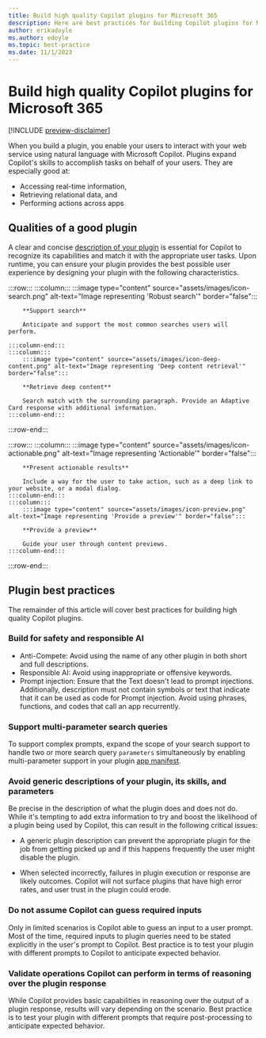 ```yaml
---
title: Build high quality Copilot plugins for Microsoft 365
description: Here are best practices for building Copilot plugins for Microsoft 365
author: erikadoyle
ms.author: edoyle
ms.topic: best-practice
ms.date: 11/1/2023
---
```


# Build high quality Copilot plugins for Microsoft 365

[!INCLUDE [preview-disclaimer](includes/preview-disclaimer.md)]

When you build a plugin, you enable your users to interact with your web service using natural language with Microsoft Copilot. Plugins expand Copilot's skills to accomplish tasks on behalf of your users. They are especially good at:

- Accessing real-time information,
- Retrieving relational data, and
- Performing actions across apps

## Qualities of a good plugin

A clear and concise [description of your plugin](orchestrator.md#plugin-search-optimization) is essential for Copilot to recognize its capabilities and match it with the appropriate user tasks. Upon runtime, you can ensure your plugin provides the best possible user experience by designing your plugin with the following characteristics.

<!-- markdownlint-disable DOCSMD003 -->
:::row:::
    :::column:::
        :::image type="content" source="assets/images/icon-search.png" alt-text="Image representing 'Robust search'" border="false":::

        **Support search**

        Anticipate and support the most common searches users will perform.

    :::column-end:::
    :::column:::
        :::image type="content" source="assets/images/icon-deep-content.png" alt-text="Image representing 'Deep content retrieval'" border="false":::

        **Retrieve deep content**

        Search match with the surrounding paragraph. Provide an Adaptive Card response with additional information.
    :::column-end:::
:::row-end:::

:::row:::
    :::column:::
        :::image type="content" source="assets/images/icon-actionable.png" alt-text="Image representing 'Actionable'" border="false":::

        **Present actionable results**

        Include a way for the user to take action, such as a deep link to your website, or a modal dialog.
    :::column-end:::
    :::column:::
        :::image type="content" source="assets/images/icon-preview.png" alt-text="Image representing 'Provide a preview'" border="false":::

        **Provide a preview**

        Guide your user through content previews.
    :::column-end:::
:::row-end:::

## Plugin best practices

The remainder of this article will cover best practices for building high quality Copilot plugins.

### Build for safety and responsible AI

- Anti-Compete: Avoid using the name of any other plugin in both short and full descriptions.
- Responsible AI: Avoid using inappropriate or offensive keywords.
- Prompt injection: Ensure that the Text doesn't lead to prompt injections. Additionally, description must not contain symbols or text that indicate that it can be used as code for Prompt injection. Avoid using phrases, functions, and codes that call an app recurrently.

### Support multi-parameter search queries

To support complex prompts, expand the scope of your search support to handle two or more search query `parameters` simultaneously by enabling multi-parameter support in your plugin [app manifest](/microsoftteams/platform/resources/schema/manifest-schema#composeextensionscommands).

### Avoid generic descriptions of your plugin, its skills, and parameters

Be precise in the description of what the plugin does and does not do. While it's tempting to add extra information to try and boost the likelihood of a plugin being used by Copilot, this can result in the following critical issues:

- A generic plugin description can prevent the appropriate plugin for the job from getting picked up and if this happens frequently the user might disable the plugin.

- When selected incorrectly, failures in plugin execution or response are likely outcomes. Copilot will not surface plugins that have high error rates, and user trust in the plugin could erode.

### Do not assume Copilot can guess required inputs

Only in limited scenarios is Copilot able to guess an input to a user prompt. Most of the time, required inputs to plugin queries need to be stated explicitly in the user's prompt to Copilot. Best practice is to test your plugin with different prompts to Copilot to anticipate expected behavior.

### Validate operations Copilot can perform in terms of reasoning over the plugin response

While Copilot provides basic capabilities in reasoning over the output of a plugin response, results will vary depending on the scenario. Best practice is to test your plugin with different prompts that require post-processing to anticipate expected behavior.
